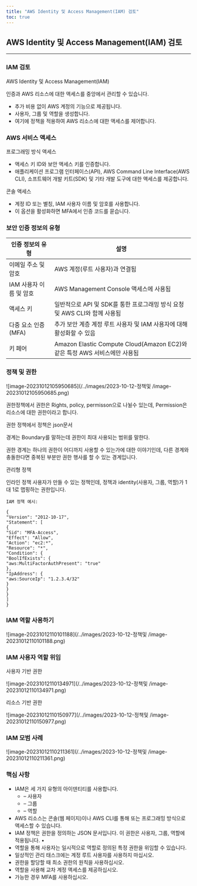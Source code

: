 ```yaml
---
title: "AWS Identity 및 Access Management(IAM) 검토"
toc: true
---
```


## AWS Identity 및 Access Management(IAM) 검토

---

### IAM 검토

AWS Identity 및 Access Management(IAM)

인증과 AWS 리소스에 대한 액세스를 중앙에서 관리할 수 있습니다.

- 추가 비용 없이 AWS 계정의 기능으로 제공됩니다.
- 사용자, 그룹 및 역할을 생성합니다.
- 여기에 정책을 적용하여 AWS 리소스에 대한 액세스를 제어합니다.

### AWS 서비스 액세스

프로그래밍 방식 액세스

- 액세스 키 ID와 보안 액세스 키를 인증합니다. 
- 애플리케이션 프로그램 인터페이스(API), AWS Command Line Interface(AWS CLI), 소프트웨어 개발 키트(SDK) 및 기타 개발 도구에 대한 액세스를 제공합니다.

콘솔 액세스

- 계정 ID 또는 별칭, IAM 사용자 이름 및 암호를 사용합니다. 
- 이 옵션을 활성화하면 MFA에서 인증 코드를 묻습니다.

### 보안 인증 정보의 유형

| 인증 정보의 유형        | 설명                                                         |
| ----------------------- | ------------------------------------------------------------ |
| 이메일 주소 및 암호     | AWS 계정(루트 사용자)과 연결됨                               |
| IAM 사용자 이름 및 암호 | AWS Management Console 액세스에 사용됨                       |
| 액세스 키               | 일반적으로 API 및 SDK를 통한 프로그래밍 방식 요청 및 AWS CLI와 함께 사용됨 |
| 다중 요소 인증(MFA)     | 추가 보안 계층 계정 루트 사용자 및 IAM 사용자에 대해 활성화할 수 있음 |
| 키 페어                 | Amazon Elastic Compute Cloud(Amazon EC2)와 같은 특정 AWS 서비스에만 사용됨 |



### 정책 및 권한

![image-20231012105950685](/../images/2023-10-12-정책및 /image-20231012105950685.png)

권한정책에서 권한은 Rights, policy, permisson으로 나뉠수 있는데, Permission은 리소스에 대한 권한이라고 합니다.

권한 정책에서 정책은 json문서

경계는 Boundary를 말하는데 권한이 최대 사용되는 범위를 말한다.

권한 경계는 하나의 권한이 어디까지 사용할 수 있는가에 대한 이야기인데, 다른 경계와 충돌한다면 중복된 부분만 권한 행사를 할 수 있는 경계입니다.

관리형 정책

인라인 정책
사용자가 만들 수 있는 정책인데, 정책과 identity(사용자, 그룹, 역할)가 1대 1로 맵핑하는 권한입니다.

`IAM 정책 예시:`

```
{
"Version": "2012-10-17",
"Statement": [
{
"Sid": "MFA-Access",
"Effect": "Allow",
"Action": "ec2:*",
"Resource": "*",
"Condition": {
"BoolIfExists": {
"aws:MultiFactorAuthPresent": "true"
},
"IpAddress": {
"aws:SourceIp": "1.2.3.4/32"
}
}
}
]
}
```

### IAM 역할 사용하기

![image-20231012110101188](/../images/2023-10-12-정책및 /image-20231012110101188.png)

### IAM 사용자 역할 위임

사용자 기반 권한

![image-20231012110134971](/../images/2023-10-12-정책및 /image-20231012110134971.png)

리소스 기반 권한

![image-20231012110150977](/../images/2023-10-12-정책및 /image-20231012110150977.png)

### IAM  모범 사례

![image-20231012110211361](/../images/2023-10-12-정책및 /image-20231012110211361.png)

### 핵심 사항

- IAM은 세 가지 유형의 아이덴티티를 사용합니다. 
  - – 사용자 
  - – 그룹 
  - – 역할 
- AWS 리소스는 콘솔(웹 페이지)이나 AWS CLI를 통해 또는 프로그래밍 방식으로 액세스할 수 있습니다. 
- IAM 정책은 권한을 정의하는 JSON 문서입니다. 이 권한은 사용자, 그룹, 역할에 적용됩니다. •
-  역할을 통해 사용자는 일시적으로 역할로 정의된 특정 권한을 위임할 수 있습니다.
-  일상적인 관리 태스크에는 계정 루트 사용자를 사용하지 마십시오.
-  권한을 할당할 때 최소 권한의 원칙을 사용하십시오. 
- 역할을 사용해 교차 계정 액세스를 제공하십시오. 
- 가능한 경우 MFA를 사용하십시오.